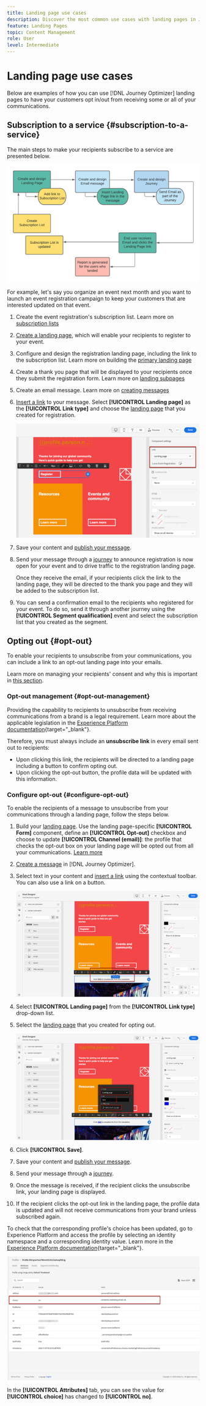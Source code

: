 ```yaml
---
title: Landing page use cases
description: Discover the most common use cases with landing pages in Journey Optimizer
feature: Landing Pages
topic: Content Management
role: User
level: Intermediate
---
```

# Landing page use cases

Below are examples of how you can use [!DNL Journey Optimizer] landing pages to have your customers opt in/out from receiving some or all of your communications.

<!--The main use cases are:
* Subscription to a service
* Opt-in
* Opt-out-->

## Subscription to a service {#subscription-to-a-service}

The main steps to make your recipients subscribe to a service are presented below.

![](../assets/lp_subscription-uc.png)

For example, let's say you organize an event next month and you want to launch an event registration campaign to keep your customers that are interested updated on that event.

1. Create the event registration's subscription list. Learn more on [subscription lists](subscription-list.md)

1. [Create a landing page](create-lp.md), which will enable your recipients to register to your event.

1. Configure and design the registration landing page, including the link to the subscription list. Learn more on building the [primary landing page](create-lp.md#configure-primary-page)

1. Create a thank you page that will be displayed to your recipients once they submit the registration form. Learn more on [landing subpages](create-lp.md#configure-subpages)

1. Create an email message. Learn more on [creating messages](../create-message.md)

1. [Insert a link](../message-tracking.md#insert-links) to your message. Select **[!UICONTROL Landing page]** as the **[!UICONTROL Link type]** and choose the [landing page](create-lp.md#configure-primary-page) that you created for registration.

    ![](../assets/lp_subscription-uc-link.png)

1. Save your content and [publish your message](../publish-manage-message.md).

1. Send your message through a [journey](building-journeys/journey.md) to announce registration is now open for your event and to drive traffic to the registration landing page.

    Once they receive the email, if your recipients click the link to the landing page, they will be directed to the thank you page and they will be added to the subscription list.

1. You can send a confirmation email to the recipients who registered for your event. To do so, send it through another journey using the **[!UICONTROL Segment qualification]** event and select the subscription list that you created as the segment.

<!--The event registration's subscription list tracks the profiles who registered and you can send them targeted event updates.-->

## Opting out {#opt-out}

To enable your recipients to unsubscribe from your communications, you can include a link to an opt-out landing page into your emails.

Learn more on managing your recipients' consent and why this is important in [this section](../consent.md).

### Opt-out management {#opt-out-management}

Providing the capability to recipients to unsubscribe from receiving communications from a brand is a legal requirement. Learn more about the applicable legislation in the [Experience Platform documentation](https://experienceleague.adobe.com/docs/experience-platform/privacy/regulations/overview.html#regulations){target="_blank"}.

Therefore, you must always include an **unsubscribe link** in every email sent out to recipients:

* Upon clicking this link, the recipients will be directed to a landing page including a button to confirm opting out.
* Upon clicking the opt-out button, the profile data will be updated with this information.

### Configure opt-out {#configure-opt-out}

To enable the recipients of a message to unsubscribe from your communications through a landing page, follow the steps below.

1. Build your [landing page](create-lp.md). Use the landing page-specific **[!UICONTROL Form]** component, define an **[!UICONTROL Opt-out]** checkbox and choose to update **[!UICONTROL Channel (email)]**: the profile that checks the opt-out box on your landing page will be opted out from all your communications. [Learn more](design-lp.md)

    <!--You can also build your own landing page and host it on the third-party system of your choice. To keep?-->

1. [Create a message](../create-message.md) in [!DNL Journey Optimizer].

1. Select text in your content and [insert a link](../message-tracking.md#insert-links) using the contextual toolbar. You can also use a link on a button.

    ![](../assets/lp_opt-out-insert-link.png)

1. Select **[!UICONTROL Landing page]** from the **[!UICONTROL Link type]** drop-down list.

1. Select the [landing page](create-lp.md#configure-primary-page) that you created for opting out.

    ![](../assets/lp_opt-out-landing-page.png)

1. Click **[!UICONTROL Save]**.

1. Save your content and [publish your message](../publish-manage-message.md).

1. Send your message through a [journey](building-journeys/journey.md).

1. Once the message is received, if the recipient clicks the unsubscribe link, your landing page is displayed.

    <!--![](../assets/lp_opt-out-lp-example.png)-->

1. If the recipient clicks the opt-out link in the landing page, the profile data is updated and will not receive communications from your brand unless subscribed again.

    <!--The opted-out recipient is then redirected to a confirmation message screen indicating that opting out was successful.-->

    <!--![](../assets/lp_opt-out-confirmation-example.png)-->

To check that the corresponding profile's choice has been updated, go to Experience Platform and access the profile by selecting an identity namespace and a corresponding identity value. Learn more in the [Experience Platform documentation](https://experienceleague.adobe.com/docs/experience-platform/profile/ui/user-guide.html#getting-started){target="_blank"}.

![](../assets/lp_opt-out-profile-choice.png)

In the **[!UICONTROL Attributes]** tab, you can see the value for **[!UICONTROL choice]** has changed to **[!UICONTROL no]**.

<!--

### Other ways to opt out

You can also enable your recipients to unsubscribe whithout using landing pages.

* **One-click opt-out**

    You can add a one-click opt-out link into your email content. This will enable your recipients to quickly unsubscribe from your communications, without being redirected to a landing page where they need to confirm opting out. [Learn more](../message-tracking.md#one-click-opt-out-link)

* **Unsubscribe link in header**

    If the recipients' email client supports displaying an unsubscribe link in the email header, emails sent with [!DNL Journey Optimizer] automatically include this link. [Learn more](../consent.md#unsubscribe-email)
-->